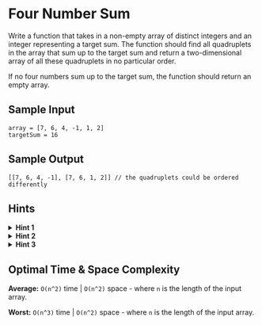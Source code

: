 # Four Number Sum

Write a function that takes in a non-empty array of distinct integers and an integer representing a target sum. The function should find all quadruplets in the array that sum up to the target sum and return a two-dimensional array of all these quadruplets in no particular order.

If no four numbers sum up to the target sum, the function should return an empty array.

## Sample Input

```plaintext
array = [7, 6, 4, -1, 1, 2]
targetSum = 16
```

## Sample Output

```plaintext
[[7, 6, 4, -1], [7, 6, 1, 2]] // the quadruplets could be ordered differently
```

## Hints

<details>
<summary><b>Hint 1</b></summary>

Using four for loops to calculate the sums of all possible quadruplets in the array would generate an algorithm that runs in `O(n^4)` time, where `n` is the length of the input array. Can you come up with something faster using fewer for loops?

</details>

<details>
<summary><b>Hint 2</b></summary>

You can calculate the sums of every pair of numbers in the array in `O(n^2)` time using just two for loops. Then, assuming that you've stored all of these sums in a hash table, you can fairly easily find which two sums can be paired to add up to the target sum: the numbers summing up to these two sums constitute candidates for valid quadruplets; you just have to make sure that no number was used to generate both of the two sums.

</details>

<details>
<summary><b>Hint 3</b></summary>

You can do everything described in Hint #2 with just two sibling for loops nested inside a third for loop. Your goal is to create a hash table mapping the sums of every pair of numbers in the array to an array of arrays, with each subarray representing the indices of each pair summing up to that number. Loop through the input array with a simple for loop. Inside this loop, loop through the input array again, starting at the index of the first loop. At each iteration, calculate the difference between the target sum and the sum of the two numbers represented by the indices of the for loops. If that difference is in the hash table that you're building, then valid quadruplets can be formed by combining the current pair of numbers with each pair stored in the hash table at the difference just calculated. Following this nested for loop, loop through the array again, this time starting at index zero all the way to the index of the first for loop. At each iteration, calculate the sum of the two numbers represented by the indices of the for loops and add it to the hash table if it isn't already there; then add the pair of indices to the array that the sum in the hash table maps to.

</details>

## Optimal Time & Space Complexity

**Average:** `O(n^2)` time | `O(n^2)` space - where `n` is the length of the input array.

**Worst:** `O(n^3)` time | `O(n^2)` space - where `n` is the length of the input array.
